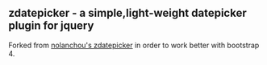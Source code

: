 <h2>zdatepicker - a simple,light-weight datepicker plugin for jquery</h2>

Forked from [nolanchou's zdatepicker](https://github.com/page7/zdatepicker) in order to work better with bootstrap 4.